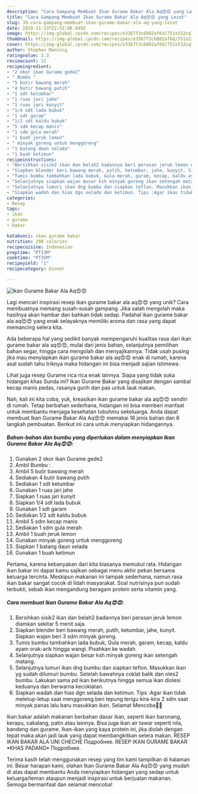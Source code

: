 ```yaml
---
description: "Cara Gampang Membuat Ikan Gurame Bakar Ala Aq😍😍 yang Lezat"
title: "Cara Gampang Membuat Ikan Gurame Bakar Ala Aq😍😍 yang Lezat"
slug: 39-cara-gampang-membuat-ikan-gurame-bakar-ala-aq-yang-lezat
date: 2020-11-13T22:52:06.049Z
image: https://img-global.cpcdn.com/recipes/e3367f3c6802af6d/751x532cq70/ikan-gurame-bakar-ala-aq😍😍-foto-resep-utama.jpg
thumbnail: https://img-global.cpcdn.com/recipes/e3367f3c6802af6d/751x532cq70/ikan-gurame-bakar-ala-aq😍😍-foto-resep-utama.jpg
cover: https://img-global.cpcdn.com/recipes/e3367f3c6802af6d/751x532cq70/ikan-gurame-bakar-ala-aq😍😍-foto-resep-utama.jpg
author: Stephen Manning
ratingvalue: 3.3
reviewcount: 11
recipeingredient:
- "2 ekor ikan Gurame gede2"
- " Bumbu "
- "5 butir bawang merah"
- "4 butir bawang putih"
- "1 sdt ketumbar"
- "1 ruas jari jahe"
- "1 ruas jari kunyit"
- "1/4 sdt lada bubuk"
- "1 sdt garam"
- "1/2 sdt kaldu bubuk"
- "5 sdm kecap manis"
- "1 sdm gula merah"
- "1 buah jeruk lemon"
- " minyak goreng untuk menggoreng"
- "1 batang daun selada"
- "1 buah ketimun"
recipeinstructions:
- "Bersihkan sisik2 ikan dan belah2 badannya beri perasan jeruk lemon diamkan sekitar 5 menit saja."
- "Siapkan blender beri bawang merah, putih, ketumbar, jahe, kunyit. Siapkan wajan beri 3 sdm minyak goreng."
- "Tumis bumbu tambahkan lada bubuk, Gula merah, garam, kecap, kaldu ayam orak-arik hingga wangi. Pisahkan ke wadah."
- "Selanjutnya siapkan wajan besar ksh minyak goreng ikan setengah matang."
- "Selanjutnya lumuri ikan dng bumbu dan siapkan teflon. Masukkan ikan yg sudah dilumuri bumbu. Setelah bawahnya coklat balik dan oles2 bumbu. Lakukan sama pd ikan berikutnya hingga semua ikan diolesi keduanya dan berwarna kecoklatan."
- "Siapkan wadah dan hias dgn selada dan ketimun. Tips :Agar ikan tidak meletup-letup saat menggoreng beri tepung terigu kira-kira 2 sdm saat minyak panas lalu baru masukkan ikan. Selamat Mencoba🙏🙏"
categories:
- Resep
tags:
- ikan
- gurame
- bakar

katakunci: ikan gurame bakar 
nutrition: 298 calories
recipecuisine: Indonesian
preptime: "PT13M"
cooktime: "PT35M"
recipeyield: "1"
recipecategory: Dinner

---
```



![Ikan Gurame Bakar Ala Aq😍😍](https://img-global.cpcdn.com/recipes/e3367f3c6802af6d/751x532cq70/ikan-gurame-bakar-ala-aq😍😍-foto-resep-utama.jpg)

Lagi mencari inspirasi resep ikan gurame bakar ala aq😍😍 yang unik? Cara membuatnya memang susah-susah gampang. Jika salah mengolah maka hasilnya akan hambar dan bahkan tidak sedap. Padahal ikan gurame bakar ala aq😍😍 yang enak selayaknya memiliki aroma dan rasa yang dapat memancing selera kita.

Ada beberapa hal yang sedikit banyak mempengaruhi kualitas rasa dari ikan gurame bakar ala aq😍😍, mulai dari jenis bahan, selanjutnya pemilihan bahan segar, hingga cara mengolah dan menyajikannya. Tidak usah pusing jika mau menyiapkan ikan gurame bakar ala aq😍😍 enak di rumah, karena asal sudah tahu triknya maka hidangan ini bisa menjadi sajian istimewa.

Lihat juga resep Gurame rica rica enak lainnya. Siapa yang tidak suka hidangan khas Sunda ini? Ikan Gurame Bakar yang disajikan dengan sambal kecap manis pedas, rasanya gurih dan pas untuk lauk makan.


Nah, kali ini kita coba, yuk, kreasikan ikan gurame bakar ala aq😍😍 sendiri di rumah. Tetap berbahan sederhana, hidangan ini bisa memberi manfaat untuk membantu menjaga kesehatan tubuhmu sekeluarga. Anda dapat membuat Ikan Gurame Bakar Ala Aq😍😍 memakai 16 jenis bahan dan 6 langkah pembuatan. Berikut ini cara untuk menyiapkan hidangannya.

<!--inarticleads1-->

##### Bahan-bahan dan bumbu yang diperlukan dalam menyiapkan Ikan Gurame Bakar Ala Aq😍😍:

1. Gunakan 2 ekor ikan Gurame gede2
1. Ambil  Bumbu :
1. Ambil 5 butir bawang merah
1. Sediakan 4 butir bawang putih
1. Sediakan 1 sdt ketumbar
1. Gunakan 1 ruas jari jahe
1. Siapkan 1 ruas jari kunyit
1. Siapkan 1/4 sdt lada bubuk
1. Gunakan 1 sdt garam
1. Sediakan 1/2 sdt kaldu bubuk
1. Ambil 5 sdm kecap manis
1. Sediakan 1 sdm gula merah
1. Ambil 1 buah jeruk lemon
1. Gunakan  minyak goreng untuk menggoreng
1. Siapkan 1 batang daun selada
1. Gunakan 1 buah ketimun


Pertama, karena kebanyakan dari kita biasanya memukul rata. Hidangan ikan bakar ini dapat kamu sajikan sebagai menu akhir pekan bersama keluarga tercinta. Meskipun makanan ini tampak sederhana, namun rasa ikan bakar sangat cocok di lidah masyarakat. Soal nutrisinya pun sudah terbukti, sebab ikan mengandung beragam protein serta vitamin yang. 

<!--inarticleads2-->

##### Cara membuat Ikan Gurame Bakar Ala Aq😍😍:

1. Bersihkan sisik2 ikan dan belah2 badannya beri perasan jeruk lemon diamkan sekitar 5 menit saja.
1. Siapkan blender beri bawang merah, putih, ketumbar, jahe, kunyit. Siapkan wajan beri 3 sdm minyak goreng.
1. Tumis bumbu tambahkan lada bubuk, Gula merah, garam, kecap, kaldu ayam orak-arik hingga wangi. Pisahkan ke wadah.
1. Selanjutnya siapkan wajan besar ksh minyak goreng ikan setengah matang.
1. Selanjutnya lumuri ikan dng bumbu dan siapkan teflon. Masukkan ikan yg sudah dilumuri bumbu. Setelah bawahnya coklat balik dan oles2 bumbu. Lakukan sama pd ikan berikutnya hingga semua ikan diolesi keduanya dan berwarna kecoklatan.
1. Siapkan wadah dan hias dgn selada dan ketimun. Tips :Agar ikan tidak meletup-letup saat menggoreng beri tepung terigu kira-kira 2 sdm saat minyak panas lalu baru masukkan ikan. Selamat Mencoba🙏🙏


Ikan bakar adalah makanan berbahan dasar ikan, seperti ikan baronang, kerapu, cakalang, patin atau lainnya. Bisa juga ikan air tawar seperti nila, bandeng dan gurame. Ikan-ikan yang kaya protein ini, jika diolah dengan tepat maka akan jadi lauk yang dapat membangkitkan selera makan. RESEP IKAN BAKAR ALA UNI CHECHE Подробнее. RESEP IKAN GURAME BAKAR ▪KHAS PADANG▪ Подробнее. 

Terima kasih telah menggunakan resep yang tim kami tampilkan di halaman ini. Besar harapan kami, olahan Ikan Gurame Bakar Ala Aq😍😍 yang mudah di atas dapat membantu Anda menyiapkan hidangan yang sedap untuk keluarga/teman ataupun menjadi inspirasi untuk berjualan makanan. Semoga bermanfaat dan selamat mencoba!
